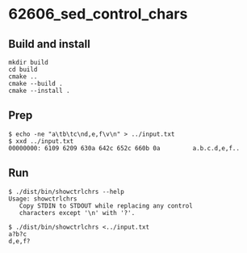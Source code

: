 # 62606_sed_control_chars

## Build and install

```console
mkdir build
cd build
cmake ..
cmake --build .
cmake --install .
```

## Prep 

```console
$ echo -ne "a\tb\tc\nd,e,f\v\n" > ../input.txt
$ xxd ../input.txt
00000000: 6109 6209 630a 642c 652c 660b 0a         a.b.c.d,e,f..
```

## Run

```console
$ ./dist/bin/showctrlchrs --help
Usage: showctrlchrs
   Copy STDIN to STDOUT while replacing any control
   characters except '\n' with '?'.

$ ./dist/bin/showctrlchrs <../input.txt                                                                                                           
a?b?c
d,e,f?
```

